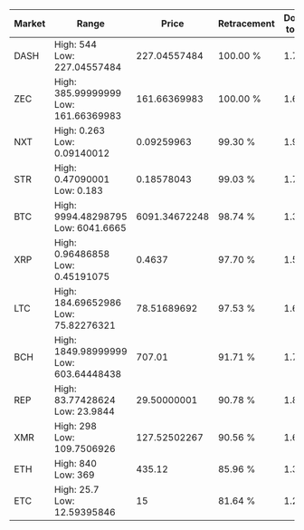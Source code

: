 | Market | Range | Price| Retracement | Doubles to 50% |
| --- | --- | --- | --- | --- |
| DASH | High: 544<br />Low: 227.04557484 | 227.04557484 | 100.00 % | 1.70 |
| ZEC | High: 385.99999999<br />Low: 161.66369983 | 161.66369983 | 100.00 % | 1.69 |
| NXT | High: 0.263<br />Low: 0.09140012 | 0.09259963 | 99.30 % | 1.91 |
| STR | High: 0.47090001<br />Low: 0.183 | 0.18578043 | 99.03 % | 1.76 |
| BTC | High: 9994.48298795<br />Low: 6041.6665 | 6091.34672248 | 98.74 % | 1.32 |
| XRP | High: 0.96486858<br />Low: 0.45191075 | 0.4637 | 97.70 % | 1.53 |
| LTC | High: 184.69652986<br />Low: 75.82276321 | 78.51689692 | 97.53 % | 1.66 |
| BCH | High: 1849.98999999<br />Low: 603.64448438 | 707.01 | 91.71 % | 1.74 |
| REP | High: 83.77428624<br />Low: 23.9844 | 29.50000001 | 90.78 % | 1.83 |
| XMR | High: 298<br />Low: 109.7506926 | 127.52502267 | 90.56 % | 1.60 |
| ETH | High: 840<br />Low: 369 | 435.12 | 85.96 % | 1.39 |
| ETC | High: 25.7<br />Low: 12.59395846 | 15 | 81.64 % | 1.28 |
